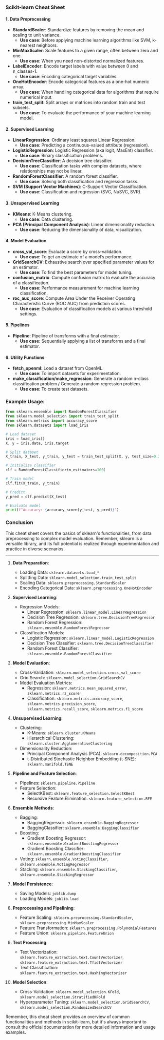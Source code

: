 
### Scikit-learn Cheat Sheet

#### 1. **Data Preprocessing**

   - **StandardScaler**: Standardize features by removing the mean and scaling to unit variance.
     - **Use case**: Before applying machine learning algorithms like SVM, k-nearest neighbors.
   - **MinMaxScaler**: Scale features to a given range, often between zero and one.
     - **Use case**: When you need non-distorted normalized features.
   - **LabelEncoder**: Encode target labels with value between 0 and n_classes-1.
     - **Use case**: Encoding categorical target variables.
   - **OneHotEncoder**: Encode categorical features as a one-hot numeric array.
     - **Use case**: When handling categorical data for algorithms that require numerical input.
   - **train_test_split**: Split arrays or matrices into random train and test subsets.
     - **Use case**: To evaluate the performance of your machine learning model.

#### 2. **Supervised Learning**

   - **LinearRegression**: Ordinary least squares Linear Regression.
     - **Use case**: Predicting a continuous-valued attribute (regression).
   - **LogisticRegression**: Logistic Regression (aka logit, MaxEnt) classifier.
     - **Use case**: Binary classification problems.
   - **DecisionTreeClassifier**: A decision tree classifier.
     - **Use case**: Classification tasks with complex datasets, where relationships may not be linear.
   - **RandomForestClassifier**: A random forest classifier.
     - **Use case**: Solving both classification and regression tasks.
   - **SVM (Support Vector Machines)**: C-Support Vector Classification.
     - **Use case**: Classification and regression (SVC, NuSVC, SVR).

#### 3. **Unsupervised Learning**

   - **KMeans**: K-Means clustering.
     - **Use case**: Data clustering.
   - **PCA (Principal Component Analysis)**: Linear dimensionality reduction.
     - **Use case**: Reducing the dimensionality of data, visualization.

#### 4. **Model Evaluation**

   - **cross_val_score**: Evaluate a score by cross-validation.
     - **Use case**: To get an estimate of a model’s performance.
   - **GridSearchCV**: Exhaustive search over specified parameter values for an estimator.
     - **Use case**: To find the best parameters for model tuning.
   - **confusion_matrix**: Compute confusion matrix to evaluate the accuracy of a classification.
     - **Use case**: Performance measurement for machine learning classification.
   - **roc_auc_score**: Compute Area Under the Receiver Operating Characteristic Curve (ROC AUC) from prediction scores.
     - **Use case**: Evaluation of classification models at various threshold settings.

#### 5. **Pipelines**

   - **Pipeline**: Pipeline of transforms with a final estimator.
     - **Use case**: Sequentially applying a list of transforms and a final estimator.

#### 6. **Utility Functions**

   - **fetch_openml**: Load a dataset from OpenML.
     - **Use case**: To import datasets for experimentation.
   - **make_classification/make_regression**: Generate a random n-class classification problem / Generate a random regression problem.
     - **Use case**: To create test datasets.

### Example Usage:

```python
from sklearn.ensemble import RandomForestClassifier
from sklearn.model_selection import train_test_split
from sklearn.metrics import accuracy_score
from sklearn.datasets import load_iris

# Load dataset
iris = load_iris()
X, y = iris.data, iris.target

# Split dataset
X_train, X_test, y_train, y_test = train_test_split(X, y, test_size=0.3, random_state=42)

# Initialize classifier
clf = RandomForestClassifier(n_estimators=100)

# Train model
clf.fit(X_train, y_train)

# Predict
y_pred = clf.predict(X_test)

# Evaluate model
print(f"Accuracy: {accuracy_score(y_test, y_pred)}")
```

### Conclusion

This cheat sheet covers the basics of sklearn's functionalities, from data preprocessing to complex model evaluation. Remember, sklearn is a versatile library, and its full potential is realized through experimentation and practice in diverse scenarios.


---

1. **Data Preparation**:
   - Loading Data: `sklearn.datasets.load_*`
   - Splitting Data: `sklearn.model_selection.train_test_split`
   - Scaling Data: `sklearn.preprocessing.StandardScaler`
   - Encoding Categorical Data: `sklearn.preprocessing.OneHotEncoder`

2. **Supervised Learning**:
   - Regression Models:
     - Linear Regression: `sklearn.linear_model.LinearRegression`
     - Decision Tree Regression: `sklearn.tree.DecisionTreeRegressor`
     - Random Forest Regression: `sklearn.ensemble.RandomForestRegressor`
   - Classification Models:
     - Logistic Regression: `sklearn.linear_model.LogisticRegression`
     - Decision Tree Classifier: `sklearn.tree.DecisionTreeClassifier`
     - Random Forest Classifier: `sklearn.ensemble.RandomForestClassifier`

3. **Model Evaluation**:
   - Cross-Validation: `sklearn.model_selection.cross_val_score`
   - Grid Search: `sklearn.model_selection.GridSearchCV`
   - Model Evaluation Metrics:
     - Regression: `sklearn.metrics.mean_squared_error`, `sklearn.metrics.r2_score`
     - Classification: `sklearn.metrics.accuracy_score`, `sklearn.metrics.precision_score`, `sklearn.metrics.recall_score`, `sklearn.metrics.f1_score`

4. **Unsupervised Learning**:
   - Clustering:
     - K-Means: `sklearn.cluster.KMeans`
     - Hierarchical Clustering: `sklearn.cluster.AgglomerativeClustering`
   - Dimensionality Reduction:
     - Principal Component Analysis (PCA): `sklearn.decomposition.PCA`
     - t-Distributed Stochastic Neighbor Embedding (t-SNE): `sklearn.manifold.TSNE`

5. **Pipeline and Feature Selection**:
   - Pipelines: `sklearn.pipeline.Pipeline`
   - Feature Selection:
     - SelectKBest: `sklearn.feature_selection.SelectKBest`
     - Recursive Feature Elimination: `sklearn.feature_selection.RFE`

6. **Ensemble Methods**:
   - Bagging:
     - BaggingRegressor: `sklearn.ensemble.BaggingRegressor`
     - BaggingClassifier: `sklearn.ensemble.BaggingClassifier`
   - Boosting:
     - Gradient Boosting Regressor: `sklearn.ensemble.GradientBoostingRegressor`
     - Gradient Boosting Classifier: `sklearn.ensemble.GradientBoostingClassifier`
   - Voting: `sklearn.ensemble.VotingClassifier`, `sklearn.ensemble.VotingRegressor`
   - Stacking: `sklearn.ensemble.StackingClassifier`, `sklearn.ensemble.StackingRegressor`

7. **Model Persistence**:
   - Saving Models: `joblib.dump`
   - Loading Models: `joblib.load`

8. **Preprocessing and Pipelining**:
   - Feature Scaling: `sklearn.preprocessing.StandardScaler`, `sklearn.preprocessing.MinMaxScaler`
   - Feature Transformation: `sklearn.preprocessing.PolynomialFeatures`
   - Feature Union: `sklearn.pipeline.FeatureUnion`

9. **Text Processing**:
   - Text Vectorization: `sklearn.feature_extraction.text.CountVectorizer`, `sklearn.feature_extraction.text.TfidfVectorizer`
   - Text Classification: `sklearn.feature_extraction.text.HashingVectorizer`

10. **Model Selection**:
    - Cross-Validation: `sklearn.model_selection.KFold`, `sklearn.model_selection.StratifiedKFold`
    - Hyperparameter Tuning: `sklearn.model_selection.GridSearchCV`, `sklearn.model_selection.RandomizedSearchCV`

Remember, this cheat sheet provides an overview of common functionalities and methods in scikit-learn, but it's always important to consult the official documentation for more detailed information and usage examples.